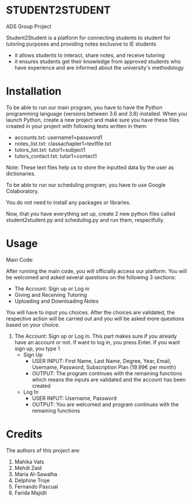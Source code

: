 # STUDENT2STUDENT
ADS Group Project

Student2Student is a platform for connecting students to student for tutoring purposes and providing notes exclusive to IE students 
* it allows students to interact, share notes, and receive tutoring
* it ensures students get their knowledge from approved students who have experience and are informed about the university's methodology

# Installation

To be able to run our main program, you have to have the Python programming language (versions between 3.6 and 3.8) installed. When you launch Python, create a new project and make sure you have these files created in your project with following texts written in them:

* accounts.txt: username1=password1
* notes_list.txt: classachapter1=textfile.txt
* tutors_list.txt: tutor1=subject1
* tutors_contact.txt: tutor1=contact1

Note: These text files help us to store the inputted data by the user as dictionaries.

To be able to run our scheduling program, you have to use Google Colaboratory.

You do not need to install any packages or libraries.

Now, that you have everything set up, create 2 new python files called student2student.py and scheduling.py and run them, respectfully.

# Usage

Main Code:

After running the main code, you will officially access our platform. You will be welcomed and asked several questions on the following 3 sections:

* The Account: Sign up or Log in
* Giving and Receiving Tutoring
* Uploading and Downloading Notes 

You will have to input you choices. After the choices are validated, the respective action will be carried out and you will be asked more questions based on your choice.

   1. The Account: Sign up or Log in. This part makes sure if you already have an account or not. 
       If want to log in, you press Enter. If you want sign up, you type 1
         * Sign Up
            * USER INPUT: First Name, Last Name, Degree, Year, Email, Username, Password, Subscription Plan (19.99€ per month)
            * OUTPUT: The program continues with the remaining functions which means the inputs are validated and the account has been created
         * Log In
            * USER INPUT: Username, Password
            * OUTPUT: You are welcomed and program continues with the remaining functions
           
  




# Credits

The authors of this project are:
1. Mahika Vats
2. Mehdi Zaid
3. Maria Al-Sawalha
4. Delphine Troje
5. Fernando Pascual
6. Farida Majidli
